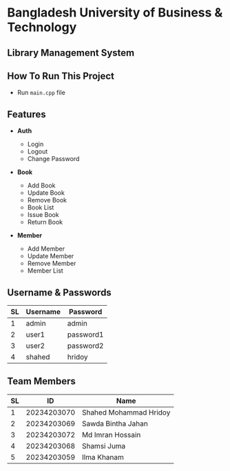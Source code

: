 # Bangladesh University of Business & Technology
## Library Management System

## How To Run This Project
- Run `main.cpp` file

## Features
- **Auth**
  - Login
  - Logout
  - Change Password

- **Book**
  - Add Book
  - Update Book
  - Remove Book
  - Book List
  - Issue Book
  - Return Book

- **Member**
  - Add Member
  - Update Member
  - Remove Member
  - Member List


## Username & Passwords
| SL | Username | Password  |
|----|----------|-----------|
| 1  | admin    | admin     |
| 2  | user1    | password1 |
| 3  | user2    | password2 |
| 4  | shahed   | hridoy    |

## Team Members
| SL | ID          | Name                   |
|----|-------------|------------------------|
| 1  | 20234203070 | Shahed Mohammad Hridoy |
| 2  | 20234203069 | Sawda Bintha Jahan     |
| 3  | 20234203072 | Md Imran Hossain       |
| 4  | 20234203068 | Shamsi Juma            |
| 5  | 20234203059 | Ilma Khanam            |
